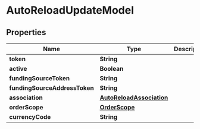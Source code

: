 
# AutoReloadUpdateModel

## Properties
Name | Type | Description | Notes
------------ | ------------- | ------------- | -------------
**token** | **String** |  |  [optional]
**active** | **Boolean** |  |  [optional]
**fundingSourceToken** | **String** |  |  [optional]
**fundingSourceAddressToken** | **String** |  |  [optional]
**association** | [**AutoReloadAssociation**](AutoReloadAssociation.md) |  |  [optional]
**orderScope** | [**OrderScope**](OrderScope.md) |  |  [optional]
**currencyCode** | **String** |  |  [optional]



